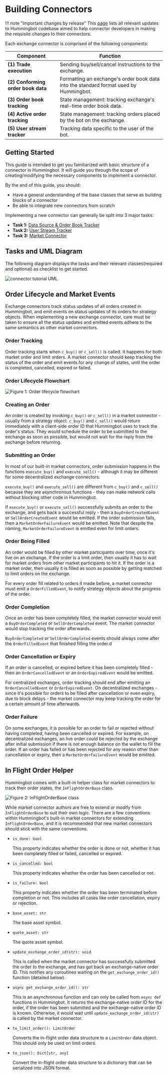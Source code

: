 # Building Connectors

!!! note "Important changes by release"
    This [page](https://www.notion.so/hummingbot/a26c8bcf30284535b0e5689d45a4fe88?v=869e73f78f0b426288476a2abda20f2c) lists all relevant updates to Hummingbot codebase aimed to help connector developers in making the requisite changes to their connectors.

Each exchange connector is comprised of the following components:

Component | Function
---|---
**(1) Trade execution** | Sending buy/sell/cancel instructions to the exchange.
**(2) Conforming order book data** | Formatting an exchange's order book data into the standard format used by Hummingbot.
**(3) Order book tracking** | State management: tracking exchange's real-time order book data.
**(4) Active order tracking** | State management: tracking orders placed by the bot on the exchange.
**(5) User stream tracker** | Tracking data specific to the user of the bot.


## Getting Started

This guide is intended to get you familiarized with basic structure of a connector in Hummingbot. It will guide you through the scope of creating/modifying the necessary components to implement a connector.

By the end of this guide, you should: 

* Have a general understanding of the base classes that serve as building blocks of a connector
* Be able to integrate new connectors from scratch

Implementing a new connector can generally be split into 3 major tasks:

- **Task 1:** [Data Source & Order Book Tracker](../task1)
- **Task 2:** [User Stream Tracker](#task-2-user-stream-tracker)
- **Task 3:** [Market Connector](../task3)

## Tasks and UML Diagram

The following diagram displays the tasks and their relevant classes(required and optional) as checklist to get started.

![connector tutorial UML](/assets/img/connector-tutorial-uml.png)

## Order Lifecycle and Market Events 

Exchange connectors track status updates of all orders created in Hummingbot, and emit events on status updates of its orders for strategy objects. When implementing a new exchange connector, care must be taken to ensure all the status updates and emitted events adhere to the same semantics as other market connectors.

### Order Tracking

Order tracking starts when `c_buy()` or `c_sell()` is called. It happens for both market order and limit orders. A market connector should keep tracking the status of the order and emit events for any change of states, until the order is completed, cancelled, expired or failed.

### Order Lifecycle Flowchart

![Figure 1: Order lifecycle flowchart](/assets/img/connector-order-lifecycle.svg)

### Creating an Order

An order is created by invoking `c_buy()` or `c_sell()` in a market connector - usually from a strategy object. `c_buy()` and `c_sell()` would return immediately with a client-side order ID that Hummingbot uses to track the order's status. They would schedule the order to be submitted to the exchange as soon as possible, but would not wait for the reply from the exchange before returning.

### Submitting an Order

In most of our built-in market connectors, order submission happens in the functions `execute_buy()` and `execute_sell()` - although it may be different for some decentralized exchange connectors.

`execute_buy()` and `execute_sell()` are different from `c_buy()` and `c_sell()` because they are asynchronous functions - they can make network calls without blocking other code in Hummingbot.

If `execute_buy()` or `execute_sell()` successfully submits an order to the exchange, and gets back a successful reply - then a `BuyOrderCreatedEvent` or `SellOrderCreatedEvent` would be emitted. If the order submission fails, then a `MarketOrderFailureEvent` would be emitted. Note that despite the naming, `MarketOrderFailureEvent` is emitted even for limit orders.

### Order Being Filled

An order would be filled by other market participants over time, once it's live on an exchange. If the order is a limit order, then usually it has to wait for market orders from other market participants to hit it. If the order is a market order, then usually it is filled as soon as possible by getting matched to limit orders on the exchange.

For every order fill related to orders it made before, a market connector must emit a `OrderFilledEvent`, to notify strategy objects about the progress of the order.

### Order Completion

Once an order has been completely filled, the market connector would emit a `BuyOrderCompleted` or `SellOrderCompleted` event. The market connector would stop tracking the order afterwards.

`BuyOrderCompleted` or `SellOrderCompleted` events should always come after the `OrderFilledEvent` that finished filling the order.d

### Order Cancellation or Expiry

If an order is cancelled, or expired before it has been completely filled - then an `OrderCancelledEvent` or an `OrderExpiredEvent` would be emitted.

For centralized exchanges, order tracking should end after emitting an `OrderCancelledEvent` or `OrderExpiredEvent`. On decentralized exchanges - since it's possible for orders to be filled after cancellation or even expiry, due to block delays - the market connector may keep tracking the order for a certain amount of time afterwards.

### Order Failure

On some exchanges, it is possible for an order to fail or rejected without having completed, having been cancelled or expired. For example, on decentralized exchanges, an live order could be rejected by the exchange after initial submission if there is not enough balance on the wallet to fill the order. If an order has failed or has been rejected for any reason other than cancellation or expiry, then a `MarketOrderFailureEvent` would be emitted.


## In Flight Order Helper

Hummingbot comes with a built-in helper class for market connectors to track their order states, the `InFlightOrderBase` class.

![Figure 2: InFlightOrderBase class](/assets/img/connector-in-flight-uml.svg)

While market connector authors are free to extend or modify from `InFlightOrderBase` to suit their own logic. There are a few conventions within Hummingbot's built-in market connectors for extending `InFlightOrderBase`, and it is recommended that new market connectors should stick with the same conventions.

* `is_done: bool`

    This property indicates whether the order is done or not, whether it has been completely filled or failed, cancelled or expired.
  
* `is_cancelled: bool`

    This property indicates whether the order has been cancelled or not.
  
* `is_failure: bool`

    This property indicates whether the order has been terminated before completion or not. This includes all cases like order cancellation, expiry or rejection.
    
* `base_asset: str`

    The base asset symbol.
    
* `quote_asset: str`

    The quote asset symbol.
    
* `update_exchange_order_id(str): void`

    This is called when the market connector has successfully submitted the order to the exchange, and has got back an exchange-native order ID. This notifies any coroutines waiting on the `get_exchange_order_id()` function (detailed below\).
    
* `async get_exchange_order_id(): str`

    This is an asynchronous function and can only be called from `async def` functions in Hummingbot. It returns the exchange-native order ID for the order, if the order has been submitted and the exchange-native order ID is known. Otherwise, it would wait until `update_exchange_order_id(str)` is called by the market connector.
    
* `to_limit_order(): LimitOrder`

    Converts the in-flight order data structure to a `LimitOrder` data object. This should only be used on limit orders.
    
* `to_json(): Dict[str, any]`

    Convert the in-flight order data structure to a dictionary that can be serialized into JSON format.
